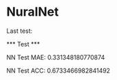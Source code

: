 # NuralNet

Last test:

*** Test ***

NN Test MAE:  0.331348180770874

NN Test ACC:  0.6733466982841492
